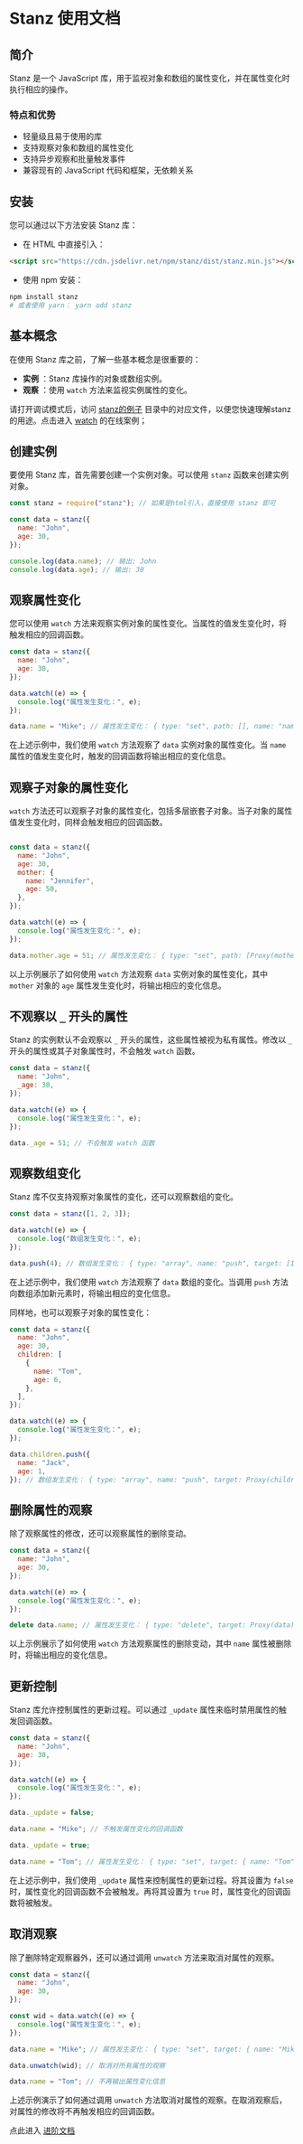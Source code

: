 # Stanz 使用文档
  
## 简介

Stanz 是一个 JavaScript 库，用于监视对象和数组的属性变化，并在属性变化时执行相应的操作。

### 特点和优势

- 轻量级且易于使用的库
- 支持观察对象和数组的属性变化
- 支持异步观察和批量触发事件
- 兼容现有的 JavaScript 代码和框架，无依赖关系

## 安装

您可以通过以下方法安装 Stanz 库：
- 在 HTML 中直接引入：

```html
<script src="https://cdn.jsdelivr.net/npm/stanz/dist/stanz.min.js"></script>
```

- 使用 npm 安装：

```bash
npm install stanz
# 或者使用 yarn： yarn add stanz
```

## 基本概念

在使用 Stanz 库之前，了解一些基本概念是很重要的： 
- **实例** ：Stanz 库操作的对象或数组实例。 
- **观察** ：使用 `watch` 方法来监视实例属性的变化。 
<!-- - **路径** ：属性在实例中的位置，可以使用点式键路径来指定。 -->

请打开调试模式后，访问 [stanz的例子](https://github.com/ofajs/stanz/tree/main/examples) 目录中的对应文件，以便您快速理解stanz的用途。点击进入 [watch](https://kirakiray.github.io/stanz/examples/watch.html) 的在线案例；

## 创建实例

要使用 Stanz 库，首先需要创建一个实例对象。可以使用 `stanz` 函数来创建实例对象。

```javascript
const stanz = require("stanz"); // 如果是html引入，直接使用 stanz 即可

const data = stanz({
  name: "John",
  age: 30,
});

console.log(data.name); // 输出: John
console.log(data.age); // 输出: 30
```


## 观察属性变化

您可以使用 `watch` 方法来观察实例对象的属性变化。当属性的值发生变化时，将触发相应的回调函数。

```javascript
const data = stanz({
  name: "John",
  age: 30,
});

data.watch((e) => {
  console.log("属性发生变化：", e);
});

data.name = "Mike"; // 属性发生变化： { type: "set", path: [], name: "name", value: "Mike", oldValue: "John" }
```

在上述示例中，我们使用 `watch` 方法观察了 `data` 实例对象的属性变化。当 `name` 属性的值发生变化时，触发的回调函数将输出相应的变化信息。

## 观察子对象的属性变化

`watch` 方法还可以观察子对象的属性变化，包括多层嵌套子对象。当子对象的属性值发生变化时，同样会触发相应的回调函数。

```javascript

const data = stanz({
  name: "John",
  age: 30,
  mother: {
    name: "Jennifer",
    age: 50,
  },
});

data.watch((e) => {
  console.log("属性发生变化：", e);
});

data.mother.age = 51; // 属性发生变化： { type: "set", path: [Proxy(mother)], name: "age", value: 51, oldValue: 50 }
```

以上示例展示了如何使用 `watch` 方法观察 `data` 实例对象的属性变化，其中 `mother` 对象的 `age` 属性发生变化时，将输出相应的变化信息。

## 不观察以 `_` 开头的属性

Stanz 的实例默认不会观察以 `_` 开头的属性，这些属性被视为私有属性。修改以 `_` 开头的属性或其子对象属性时，不会触发 `watch` 函数。

```javascript
const data = stanz({
  name: "John",
  _age: 30,
});

data.watch((e) => {
  console.log("属性发生变化：", e);
});

data._age = 51; // 不会触发 watch 函数
```


## 观察数组变化

Stanz 库不仅支持观察对象属性的变化，还可以观察数组的变化。

```javascript
const data = stanz([1, 2, 3]);

data.watch((e) => {
  console.log("数组发生变化：", e);
});

data.push(4); // 数组发生变化： { type: "array", name: "push", target: [1, 2, 3, 4], path: [], args: [4] }
```

在上述示例中，我们使用 `watch` 方法观察了 `data` 数组的变化。当调用 `push` 方法向数组添加新元素时，将输出相应的变化信息。

同样地，也可以观察子对象的属性变化：

```javascript
const data = stanz({
  name: "John",
  age: 30,
  children: [
    {
      name: "Tom",
      age: 6,
    },
  ],
});

data.watch((e) => {
  console.log("属性发生变化：", e);
});

data.children.push({
  name: "Jack",
  age: 1,
}); // 数组发生变化： { type: "array", name: "push", target: Proxy(children), path: [Proxy(children)], args: [{name:"Jack",age:1}] }
```

## 删除属性的观察

除了观察属性的修改，还可以观察属性的删除变动。

```javascript
const data = stanz({
  name: "John",
  age: 30,
});

data.watch((e) => {
  console.log("属性发生变化：", e);
});

delete data.name; // 属性发生变化： { type: "delete", target: Proxy(data), path: [], value: undefined, oldValue: "John" }
```

以上示例展示了如何使用 `watch` 方法观察属性的删除变动，其中 `name` 属性被删除时，将输出相应的变化信息。

## 更新控制

Stanz 库允许控制属性的更新过程。可以通过 `_update` 属性来临时禁用属性的触发回调函数。

```javascript
const data = stanz({
  name: "John",
  age: 30,
});

data.watch((e) => {
  console.log("属性发生变化：", e);
});

data._update = false;

data.name = "Mike"; // 不触发属性变化的回调函数

data._update = true;

data.name = "Tom"; // 属性发生变化： { type: "set", target: { name: "Tom", age: 30 }, path: ["name"], value: "Tom", oldValue: "John" }
```

在上述示例中，我们使用 `_update` 属性来控制属性的更新过程。将其设置为 `false` 时，属性变化的回调函数不会被触发。再将其设置为 `true` 时，属性变化的回调函数将被触发。

## 取消观察

除了删除特定观察器外，还可以通过调用 `unwatch` 方法来取消对属性的观察。

```javascript
const data = stanz({
  name: "John",
  age: 30,
});

const wid = data.watch((e) => {
  console.log("属性发生变化：", e);
});

data.name = "Mike"; // 属性发生变化： { type: "set", target: { name: "Mike", age: 30 }, path: ["name"], value: "Mike", oldValue: "John" }

data.unwatch(wid); // 取消对所有属性的观察

data.name = "Tom"; // 不再输出属性变化信息
```

上述示例演示了如何通过调用 `unwatch` 方法取消对属性的观察。在取消观察后，对属性的修改将不再触发相应的回调函数。

点此进入 [进阶文档](./more.md)